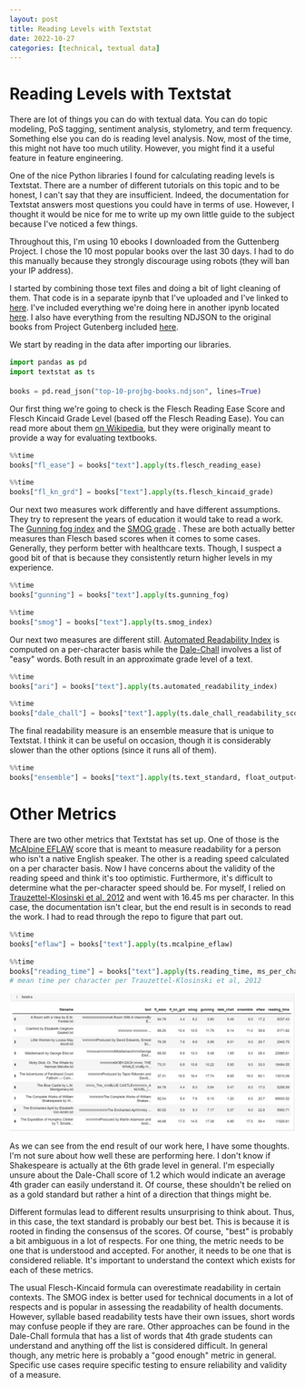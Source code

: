 ```yaml
---
layout: post
title: Reading Levels with Textstat
date: 2022-10-27
categories: [technical, textual data]
---
```


# Reading Levels with Textstat
There are lot of things you can do with textual data. You can do topic modeling,
PoS tagging, sentiment analysis, stylometry, and term frequency. Something else
you can do is reading level analysis. Now, most of the time, this might not have
too much utility. However, you might find it a useful feature in feature engineering.

One of the nice Python libraries I found for calculating reading levels is Textstat.
There are a number of different tutorials on this topic and to be honest, I can't
say that they are insufficient. Indeed, the documentation for Textstat answers
most questions you could have in terms of use. However, I thought it would be nice
for me to write up my own little guide to the subject because I've noticed a few
things.

Throughout this, I'm using 10 ebooks I
downloaded from the Guttenberg Project. I chose the 10 most popular books over
the last 30 days. I had to do this manually because they strongly discourage
using robots (they will ban your IP address).

I started by combining those text files and doing a bit of light cleaning of them.
That code is in a separate ipynb that I've uploaded and I've linked to [here](https://github.com/kyleashburn/Blog-Code-Repo/blob/06ed002a83a64444336c29ccb7aa0e6fbb3079ed/Reading%20Levels/Making%20the%20Dataset.ipynb).
I've included everything we're doing here in another ipynb located [here](https://github.com/kyleashburn/Blog-Code-Repo/blob/06ed002a83a64444336c29ccb7aa0e6fbb3079ed/Reading%20Levels/Getting%20the%20Reading%20Levels%20for%20each%20book.ipynb). I 
also have everything from the resulting NDJSON to the original books from Project Gutenberg included
[here](https://github.com/kyleashburn/Blog-Code-Repo/tree/main/Reading%20Levels).

We start by reading in the data after importing our libraries.
```Python
import pandas as pd
import textstat as ts

books = pd.read_json("top-10-projbg-books.ndjson", lines=True)
```

Our first thing we're going to check is the Flesch Reading Ease Score and Flesch
Kincaid Grade Level (based off the Flesch Reading Ease). You can read more about
them [on Wikipedia](https://en.wikipedia.org/wiki/Flesch%E2%80%93Kincaid_readability_tests),
but they were originally meant to provide a way for evaluating textbooks.  
```Python
%%time
books["fl_ease"] = books["text"].apply(ts.flesch_reading_ease)
```
```Python
%%time
books["fl_kn_grd"] = books["text"].apply(ts.flesch_kincaid_grade)
```

Our next two measures work differently and have different assumptions. They try
to represent the years of education it would take to read a work. The [Gunning fog
index](https://en.wikipedia.org/wiki/Gunning_fog_index) and the [SMOG grade](https://en.wikipedia.org/wiki/SMOG)
. These are both actually better measures than Flesch based scores when it comes
to some cases. Generally, they perform better with healthcare texts. Though, I suspect
a good bit of that is because they consistently return higher levels in my experience.
```Python
%%time
books["gunning"] = books["text"].apply(ts.gunning_fog)
```

```Python
%%time
books["smog"] = books["text"].apply(ts.smog_index)
```

Our next two measures are different still. [Automated Readability Index](https://en.wikipedia.org/wiki/Automated_readability_index) is computed on a per-character basis
while the [Dale-Chall](https://en.wikipedia.org/wiki/Dale%E2%80%93Chall_readability_formula) involves a list of "easy" words. Both result in an approximate grade level of a text.
```Python
%%time
books["ari"] = books["text"].apply(ts.automated_readability_index)
```
```Python
%%time
books["dale_chall"] = books["text"].apply(ts.dale_chall_readability_score)
```

The final readability measure is an ensemble measure that is unique to Textstat.
I think it can be useful on occasion, though it is considerably slower than the
other options (since it runs all of them).
```Python
%%time
books["ensemble"] = books["text"].apply(ts.text_standard, float_output=True)
```

# Other Metrics
There are two other metrics that Textstat has set up. One of those is the [McAlpine
EFLAW](https://www.angelfire.com/nd/nirmaldasan/journalismonline/fpetge.html) score
that is meant to measure readability for a person who isn't a native English
speaker. The other is a reading speed calculated on a per character basis. Now I
have concerns about the validity of the reading speed and think it's too optimistic.
Furthermore, it's difficult to determine what the per-character speed should be.
For myself, I relied on [Trauzettel-Klosinski et al, 2012](https://iovs.arvojournals.org/article.aspx?articleid=2166061) and went with 16.45 ms per character. In this case,
the documentation isn't clear, but the end result is in seconds to read the work.
I had to read through the repo to figure that part out.

```Python
%%time
books["eflaw"] = books["text"].apply(ts.mcalpine_eflaw)
```

```Python
%%time
books["reading_time"] = books["text"].apply(ts.reading_time, ms_per_char=16.45)
# mean time per character per Trauzettel-Klosinski et al, 2012
```
![table output](/images/reading_levels_table.JPG)

As we can see from the end result of our work here, I have some thoughts.
I'm not sure about how well these are performing here. I don't know if Shakespeare
is actually at the 6th grade level in general. I'm especially unsure about the Dale-Chall
score of 1.2 which would indicate an average 4th grader can easily understand it.
Of course, these shouldn't be relied on as a gold standard but rather a hint of a
direction that things might be.

Different formulas lead to different results unsurprising to think about. Thus,
in this case, the text standard is probably our best bet. This is because it is
rooted in finding the consensus of the scores. Of course, "best" is probably a
 bit ambiguous in a lot of respects. For one thing, the metric needs to be one that
 is understood and accepted. For another, it needs to be one that is considered
 reliable. It's important to understand the context which exists for each of these
 metrics.

 The usual Flesch-Kincaid formula can overestimate readability in certain contexts.
 The SMOG index is better used for technical documents in a lot of respects and
  is popular in assessing the readability of health documents. However, syllable
  based readability tests have their own issues, short words may confuse people
  if they are rare. Other approaches can be found in the Dale-Chall formula that
  has a list of words that 4th grade students can understand and anything off the
  list is considered difficult. In general though, any metric here is probably a
  "good enough" metric in general. Specific use cases require specific testing to
  ensure reliability and validity of a measure.
